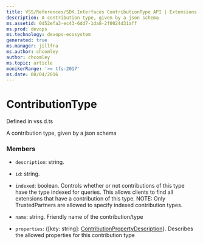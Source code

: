 ```yaml
---
title: VSS/References/SDK.Interfaces ContributionType API | Extensions for Azure DevOps Services
description: A contribution type, given by a json schema
ms.assetid: 0d52efa3-ec43-6dd7-1da8-2f0024d31aff
ms.prod: devops
ms.technology: devops-ecosystem
generated: true
ms.manager: jillfra
ms.author: chcomley
author: chcomley
ms.topic: article
monikerRange: '>= tfs-2017'
ms.date: 08/04/2016
---
```


# ContributionType

Defined in vss.d.ts


A contribution type, given by a json schema 

### Members

* `description`: string. 

* `id`: string. 

* `indexed`: boolean. Controls whether or not contributions of this type have the type indexed for queries. This allows clients to find all extensions that have a contribution of this type.  NOTE: Only TrustedPartners are allowed to specify indexed contribution types.

* `name`: string. Friendly name of the contribution/type

* `properties`: {[key: string]: [ContributionPropertyDescription](../../../VSS/References/SDK_Interfaces/ContributionPropertyDescription.md)}. Describes the allowed properties for this contribution type

